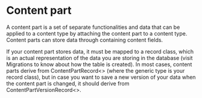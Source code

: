 # Content part



A content part is a set of separate functionalities and data that can be applied to a content type by attaching the content part to a content type. Content parts can store data through containing content fields.

If your content part stores data, it must be mapped to a record class, which is an actual representation of the data you are storing in the database (visit Migrations to know about how the table is created). In most cases, content parts derive from ContentPartRecord<> (where the generic type is your record class), but in case you want to save a new version of your data when the content part is changed, it should derive from ContentPartVersionRecord<>.
